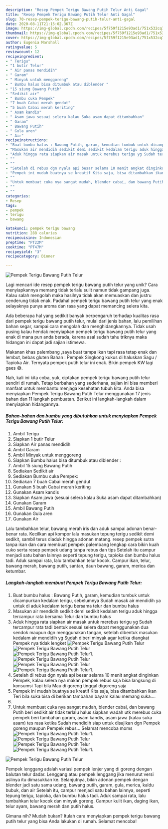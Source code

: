 ```yaml
---
description: "Resep Pempek Terigu Bawang Putih Telur Anti Gagal"
title: "Resep Pempek Terigu Bawang Putih Telur Anti Gagal"
slug: 70-resep-pempek-terigu-bawang-putih-telur-anti-gagal
date: 2020-08-11T21:15:02.367Z
image: https://img-global.cpcdn.com/recipes/5f759f1215e93ad1/751x532cq70/pempek-terigu-bawang-putih-telur-foto-resep-utama.jpg
thumbnail: https://img-global.cpcdn.com/recipes/5f759f1215e93ad1/751x532cq70/pempek-terigu-bawang-putih-telur-foto-resep-utama.jpg
cover: https://img-global.cpcdn.com/recipes/5f759f1215e93ad1/751x532cq70/pempek-terigu-bawang-putih-telur-foto-resep-utama.jpg
author: Eugenia Marshall
ratingvalue: 5
reviewcount: 12
recipeingredient:
- " Terigu"
- "1 butir Telur"
- " Air panas mendidih"
- " Garam"
- " Minyak untuk menggoreng"
- " Bumbu halus bisa ditumbuk atau diblender "
- "15 siung Bawang Putih"
- "Sedikit air"
- " Bumbu cuka Pempek"
- "7 buah Cabai merah gendut"
- "5 buah Cabai merah keriting"
- " Asam kandis"
- " Asam jawa sesuai selera kalau Suka asam dapat ditambahkan"
- " Garam"
- " Bawang Putih"
- " Gula aren"
- " Air"
recipeinstructions:
- "Buat bumbu halus : Bawang Putih, garam, kemudian tumbuk untuk dicampurkan kedalam terigu, sebelumnya Sudah masak air mendidih ya untuk di aduk kedalam terigu bersama telur dan bumbu halus"
- "Masukan air mendidih sedikit demi sedikit kedalam terigu aduk hingga tercampur rata bersama Telur dan bumbu halus"
- "Aduk hingga rata siapkan air masak untuk merebus terigu yg Sudah tercampur rata tadi bentuk sesuai selera dapat menggunakan dua sendok maupun dgn menggunakan tangan, setelah dibentuk masukan kedalam air mendidih yg Sudah diberi minyak agar ketika diangkat Pempek nya tidak lengket"
- ""
- ""
- "Setelah di rebus dgn nyala api besar selama 10 menit angkat dinginkan Pempek, kalau selera nya makan pempek rebus saja bisa langsung di konsumsi Tapi bila Mau di goreng tinggal digoreng saja"
- "Pempek ini mudah buatnya se kreatif Kita saja, bisa ditambahkan ikan Teri bila suka bisa di berikan tambahan bayam kalau memang suka...."
- ""
- "Untuk membuat cuka nya sangat mudah, blender cabai, dan bawang Putih beri sedikit air tidak terlalu halus siapkan wadah utk merebus cuka pempek beri tambahan garam, asam kandis, asam jawa (kalau suka asam) tes rasa ketika Sudah mendidih siap untuk disajikan dgn Pempek goreng maupun Pempek rebus... Selamat mencoba moms"
- ""
- ""
categories:
- Resep
tags:
- pempek
- terigu
- bawang

katakunci: pempek terigu bawang 
nutrition: 288 calories
recipecuisine: Indonesian
preptime: "PT22M"
cooktime: "PT47M"
recipeyield: "3"
recipecategory: Dinner

---
```



![Pempek Terigu Bawang Putih Telur](https://img-global.cpcdn.com/recipes/5f759f1215e93ad1/751x532cq70/pempek-terigu-bawang-putih-telur-foto-resep-utama.jpg)

Lagi mencari ide resep pempek terigu bawang putih telur yang unik? Cara menyiapkannya memang tidak terlalu sulit namun tidak gampang juga. Kalau salah mengolah maka hasilnya tidak akan memuaskan dan justru cenderung tidak enak. Padahal pempek terigu bawang putih telur yang enak selayaknya punya aroma dan rasa yang dapat memancing selera kita.

Ada beberapa hal yang sedikit banyak berpengaruh terhadap kualitas rasa dari pempek terigu bawang putih telur, mulai dari jenis bahan, lalu pemilihan bahan segar, sampai cara mengolah dan menghidangkannya. Tidak usah pusing kalau hendak menyiapkan pempek terigu bawang putih telur yang enak di mana pun anda berada, karena asal sudah tahu triknya maka hidangan ini dapat jadi sajian istimewa.

Makanan khas palembang ,saya buat tampa ikan tapi rasa tetap enak dan lembut, bebas gluten Bahan : Pempek Singkong kukus di haluskan Sagu / Tapioka Air. Ternyata pempek putih telur ini enak. Bikin pempek KW lagi gaes 😅.


Nah, kali ini kita coba, yuk, ciptakan pempek terigu bawang putih telur sendiri di rumah. Tetap berbahan yang sederhana, sajian ini bisa memberi manfaat untuk membantu menjaga kesehatan tubuh kita. Anda bisa menyiapkan Pempek Terigu Bawang Putih Telur menggunakan 17 jenis bahan dan 11 langkah pembuatan. Berikut ini langkah-langkah dalam menyiapkan hidangannya.

<!--inarticleads1-->

##### Bahan-bahan dan bumbu yang dibutuhkan untuk menyiapkan Pempek Terigu Bawang Putih Telur:

1. Ambil  Terigu
1. Siapkan 1 butir Telur
1. Siapkan  Air panas mendidih
1. Ambil  Garam
1. Ambil  Minyak untuk menggoreng
1. Siapkan  Bumbu halus bisa ditumbuk atau diblender :
1. Ambil 15 siung Bawang Putih
1. Sediakan Sedikit air
1. Sediakan  Bumbu cuka Pempek:
1. Sediakan 7 buah Cabai merah gendut
1. Gunakan 5 buah Cabai merah keriting
1. Gunakan  Asam kandis
1. Siapkan  Asam jawa (sesuai selera kalau Suka asam dapat ditambahkan)
1. Gunakan  Garam
1. Ambil  Bawang Putih
1. Gunakan  Gula aren
1. Gunakan  Air


Lalu tambahkan telur, bawang merah iris dan aduk sampai adonan benar-benar rata. Kecilkan api kompor lalu masukan tepung terigu sedikit demi sedikit, sambil terus diaduk hingga adonan matang. resep pempek sutra tanpa ikan dan cara membuat pempek palembang lengkap cara bikin kuah cuko serta resep pempek udang tanpa rebus dan tips Setelah itu campur menjadi satu bahan lainnya seperti tepung terigu, tapioka dan bumbu halus tadi. Aduk sampai rata, lalu tambahkan telur kocok. Campur ikan, telur, bawang merah, bawang putih, santan, daun bawang, garam, merica dan ketumbar. 

<!--inarticleads2-->

##### Langkah-langkah membuat Pempek Terigu Bawang Putih Telur:

1. Buat bumbu halus : Bawang Putih, garam, kemudian tumbuk untuk dicampurkan kedalam terigu, sebelumnya Sudah masak air mendidih ya untuk di aduk kedalam terigu bersama telur dan bumbu halus
1. Masukan air mendidih sedikit demi sedikit kedalam terigu aduk hingga tercampur rata bersama Telur dan bumbu halus
1. Aduk hingga rata siapkan air masak untuk merebus terigu yg Sudah tercampur rata tadi bentuk sesuai selera dapat menggunakan dua sendok maupun dgn menggunakan tangan, setelah dibentuk masukan kedalam air mendidih yg Sudah diberi minyak agar ketika diangkat Pempek nya tidak lengket
<img src="//assets-global.cpcdn.com/assets/icons/button_play-2c75c40dde080a61004c1f40b05d8f140eaff45d7e9e6481dc71c63d2e7c4909.png" alt="Pempek Terigu Bawang Putih Telur"><img src="//assets-global.cpcdn.com/assets/icons/button_play-2c75c40dde080a61004c1f40b05d8f140eaff45d7e9e6481dc71c63d2e7c4909.png" alt="Pempek Terigu Bawang Putih Telur"><img src="//assets-global.cpcdn.com/assets/icons/button_play-2c75c40dde080a61004c1f40b05d8f140eaff45d7e9e6481dc71c63d2e7c4909.png" alt="Pempek Terigu Bawang Putih Telur">1. 
<img src="//assets-global.cpcdn.com/assets/icons/button_play-2c75c40dde080a61004c1f40b05d8f140eaff45d7e9e6481dc71c63d2e7c4909.png" alt="Pempek Terigu Bawang Putih Telur"><img src="//assets-global.cpcdn.com/assets/icons/button_play-2c75c40dde080a61004c1f40b05d8f140eaff45d7e9e6481dc71c63d2e7c4909.png" alt="Pempek Terigu Bawang Putih Telur"><img src="//assets-global.cpcdn.com/assets/icons/button_play-2c75c40dde080a61004c1f40b05d8f140eaff45d7e9e6481dc71c63d2e7c4909.png" alt="Pempek Terigu Bawang Putih Telur">1. 
1. Setelah di rebus dgn nyala api besar selama 10 menit angkat dinginkan Pempek, kalau selera nya makan pempek rebus saja bisa langsung di konsumsi Tapi bila Mau di goreng tinggal digoreng saja
1. Pempek ini mudah buatnya se kreatif Kita saja, bisa ditambahkan ikan Teri bila suka bisa di berikan tambahan bayam kalau memang suka....
1. 
1. Untuk membuat cuka nya sangat mudah, blender cabai, dan bawang Putih beri sedikit air tidak terlalu halus siapkan wadah utk merebus cuka pempek beri tambahan garam, asam kandis, asam jawa (kalau suka asam) tes rasa ketika Sudah mendidih siap untuk disajikan dgn Pempek goreng maupun Pempek rebus... Selamat mencoba moms
<img src="//assets-global.cpcdn.com/assets/icons/button_play-2c75c40dde080a61004c1f40b05d8f140eaff45d7e9e6481dc71c63d2e7c4909.png" alt="Pempek Terigu Bawang Putih Telur">1. 
<img src="//assets-global.cpcdn.com/assets/icons/button_play-2c75c40dde080a61004c1f40b05d8f140eaff45d7e9e6481dc71c63d2e7c4909.png" alt="Pempek Terigu Bawang Putih Telur"><img src="//assets-global.cpcdn.com/assets/icons/button_play-2c75c40dde080a61004c1f40b05d8f140eaff45d7e9e6481dc71c63d2e7c4909.png" alt="Pempek Terigu Bawang Putih Telur"><img src="//assets-global.cpcdn.com/assets/icons/button_play-2c75c40dde080a61004c1f40b05d8f140eaff45d7e9e6481dc71c63d2e7c4909.png" alt="Pempek Terigu Bawang Putih Telur">1. 
<img src="//assets-global.cpcdn.com/assets/icons/button_play-2c75c40dde080a61004c1f40b05d8f140eaff45d7e9e6481dc71c63d2e7c4909.png" alt="Pempek Terigu Bawang Putih Telur">

Pempek lenggang adalah variasi pempek lenjer yang di goreng dengan balutan telur dadar. Lenggang atau pempek lenggang jika menurut versi aslinya itu dimasukkan ke. Selanjutnya, bikin adonan pempek dengan blender jadi satu sama udang, bawang putih, garam, gula, merica, kaldu bubuk, dan air Setelah itu, campur menjadi satu bahan lainnya, seperti tepung terigu, tapioka, dan bumbu halus tadi. Aduk sampai rata, lalu tambahkan telur kocok dan minyak goreng. Campur kulit ikan, daging ikan, telur ayam, bawang merah dan putih halus. 

Gimana nih? Mudah bukan? Itulah cara menyiapkan pempek terigu bawang putih telur yang bisa Anda lakukan di rumah. Selamat mencoba!
